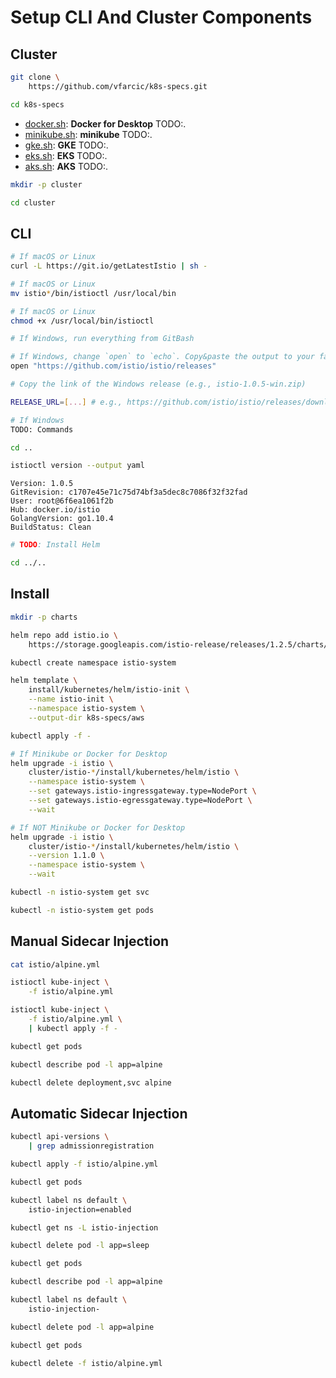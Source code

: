 # Setup CLI And Cluster Components

## Cluster

```bash
git clone \
    https://github.com/vfarcic/k8s-specs.git

cd k8s-specs
```

* [docker.sh](TODO:):  **Docker for Desktop** TODO:.
* [minikube.sh](TODO:): **minikube** TODO:.
* [gke.sh](TODO:): **GKE** TODO:.
* [eks.sh](TODO:): **EKS** TODO:.
* [aks.sh](TODO:): **AKS** TODO:.

```bash
mkdir -p cluster

cd cluster
```

## CLI

```bash
# If macOS or Linux
curl -L https://git.io/getLatestIstio | sh -

# If macOS or Linux
mv istio*/bin/istioctl /usr/local/bin

# If macOS or Linux
chmod +x /usr/local/bin/istioctl

# If Windows, run everything from GitBash

# If Windows, change `open` to `echo`. Copy&paste the output to your favorite browser
open "https://github.com/istio/istio/releases"

# Copy the link of the Windows release (e.g., istio-1.0.5-win.zip)

RELEASE_URL=[...] # e.g., https://github.com/istio/istio/releases/download/1.0.5/istio-1.0.5-linux.tar.gz

# If Windows
TODO: Commands

cd ..

istioctl version --output yaml
```

```
Version: 1.0.5
GitRevision: c1707e45e71c75d74bf3a5dec8c7086f32f32fad
User: root@6f6ea1061f2b
Hub: docker.io/istio
GolangVersion: go1.10.4
BuildStatus: Clean
```

```bash
# TODO: Install Helm

cd ../..
```

## Install

```bash
mkdir -p charts

helm repo add istio.io \
    https://storage.googleapis.com/istio-release/releases/1.2.5/charts/

kubectl create namespace istio-system

helm template \
    install/kubernetes/helm/istio-init \
    --name istio-init \
    --namespace istio-system \
    --output-dir k8s-specs/aws

kubectl apply -f -

# If Minikube or Docker for Desktop
helm upgrade -i istio \
    cluster/istio-*/install/kubernetes/helm/istio \
    --namespace istio-system \
    --set gateways.istio-ingressgateway.type=NodePort \
    --set gateways.istio-egressgateway.type=NodePort \
    --wait

# If NOT Minikube or Docker for Desktop
helm upgrade -i istio \
    cluster/istio-*/install/kubernetes/helm/istio \
    --version 1.1.0 \
    --namespace istio-system \
    --wait

kubectl -n istio-system get svc

kubectl -n istio-system get pods
```

## Manual Sidecar Injection

```bash
cat istio/alpine.yml

istioctl kube-inject \
    -f istio/alpine.yml

istioctl kube-inject \
    -f istio/alpine.yml \
    | kubectl apply -f -

kubectl get pods

kubectl describe pod -l app=alpine

kubectl delete deployment,svc alpine
```

## Automatic Sidecar Injection

```bash
kubectl api-versions \
    | grep admissionregistration

kubectl apply -f istio/alpine.yml

kubectl get pods

kubectl label ns default \
    istio-injection=enabled

kubectl get ns -L istio-injection

kubectl delete pod -l app=sleep

kubectl get pods

kubectl describe pod -l app=alpine

kubectl label ns default \
    istio-injection-

kubectl delete pod -l app=alpine

kubectl get pods

kubectl delete -f istio/alpine.yml
```
